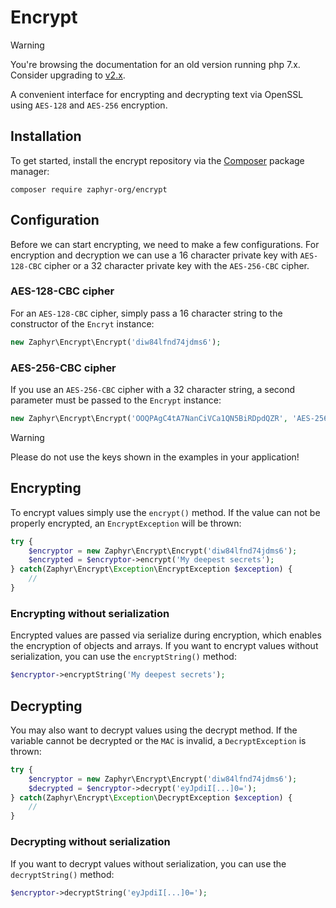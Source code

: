 # Encrypt

> [!WARNING]
> You're browsing the documentation for an old version running php 7.x.
> Consider upgrading to [v2.x](/docs/repositories/2.x/encrypt).

A convenient interface for encrypting and decrypting text
via OpenSSL using `AES-128` and `AES-256` encryption.

## Installation

To get started, install the encrypt repository via the [Composer](https://getcomposer.org/) package manager:

```console
composer require zaphyr-org/encrypt
```

## Configuration

Before we can start encrypting, we need to make a few configurations. For encryption and decryption we can use a
16 character private key with `AES-128-CBC` cipher or a 32 character private key with the `AES-256-CBC` cipher.

### AES-128-CBC cipher

For an `AES-128-CBC` cipher, simply pass a 16 character string to the constructor of the `Encryt` instance:

```php
new Zaphyr\Encrypt\Encrypt('diw84lfnd74jdms6');
```

### AES-256-CBC cipher

If you use an `AES-256-CBC` cipher with a 32 character string, a second parameter must be passed to
the `Encrypt` instance:

```php
new Zaphyr\Encrypt\Encrypt('OOQPAgC4tA7NanCiVCa1QN5BiRDpdQZR', 'AES-256-CBC');
```

> [!WARNING]
> Please do not use the keys shown in the examples in your application!

## Encrypting

To encrypt values simply use the `encrypt()` method. If the value can not be properly encrypted, an `EncryptException`
will be thrown:

```php
try {
    $encryptor = new Zaphyr\Encrypt\Encrypt('diw84lfnd74jdms6');
    $encrypted = $encryptor->encrypt('My deepest secrets');
} catch(Zaphyr\Encrypt\Exception\EncryptException $exception) {
    //
}
```

### Encrypting without serialization

Encrypted values are passed via serialize during encryption, which enables the encryption of objects and arrays.
If you want to encrypt values without serialization, you can use the `encryptString()` method:

```php
$encryptor->encryptString('My deepest secrets');
```

## Decrypting

You may also want to decrypt values using the decrypt method. If the variable cannot be decrypted or the `MAC`
is invalid, a `DecryptException` is thrown:

```php
try {
    $encryptor = new Zaphyr\Encrypt\Encrypt('diw84lfnd74jdms6');
    $decrypted = $encryptor->decrypt('eyJpdiI[...]0=');
} catch(Zaphyr\Encrypt\Exception\DecryptException $exception) {
    //
}
```

### Decrypting without serialization

If you want to decrypt values without serialization, you can use the `decryptString()` method:

```php
$encryptor->decryptString('eyJpdiI[...]0=');
```
